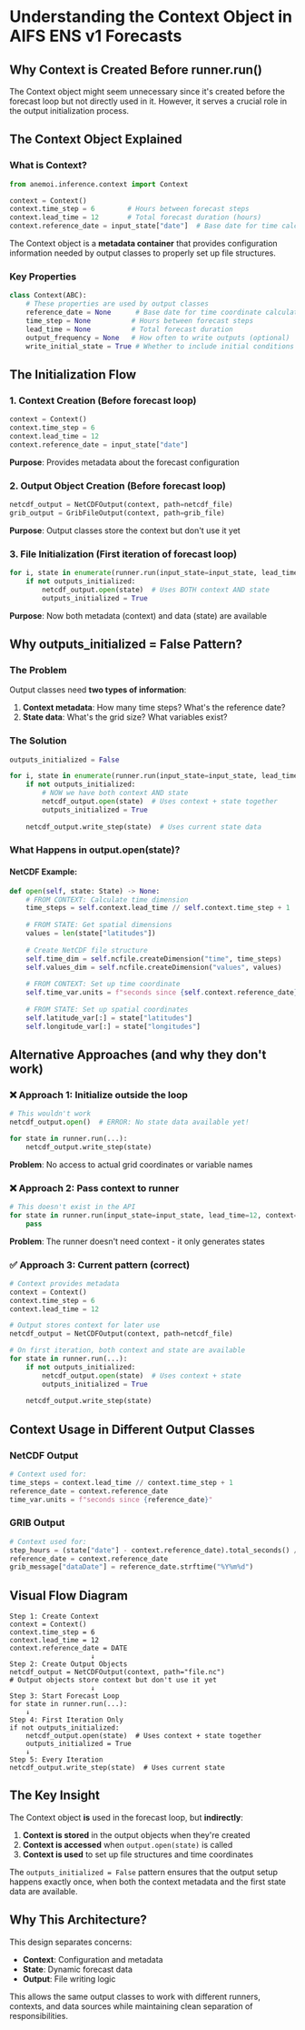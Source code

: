 # Understanding the Context Object in AIFS ENS v1 Forecasts

## Why Context is Created Before runner.run()

The Context object might seem unnecessary since it's created before the forecast loop but not directly used in it. However, it serves a crucial role in the output initialization process.

## The Context Object Explained

### What is Context?

```python
from anemoi.inference.context import Context

context = Context()
context.time_step = 6        # Hours between forecast steps
context.lead_time = 12       # Total forecast duration (hours)
context.reference_date = input_state["date"]  # Base date for time calculations
```

The Context object is a **metadata container** that provides configuration information needed by output classes to properly set up file structures.

### Key Properties

```python
class Context(ABC):
    # These properties are used by output classes
    reference_date = None      # Base date for time coordinate calculations
    time_step = None          # Hours between forecast steps
    lead_time = None          # Total forecast duration
    output_frequency = None   # How often to write outputs (optional)
    write_initial_state = True # Whether to include initial conditions
```

## The Initialization Flow

### 1. Context Creation (Before forecast loop)

```python
context = Context()
context.time_step = 6
context.lead_time = 12
context.reference_date = input_state["date"]
```

**Purpose**: Provides metadata about the forecast configuration

### 2. Output Object Creation (Before forecast loop)

```python
netcdf_output = NetCDFOutput(context, path=netcdf_file)
grib_output = GribFileOutput(context, path=grib_file)
```

**Purpose**: Output classes store the context but don't use it yet

### 3. File Initialization (First iteration of forecast loop)

```python
for i, state in enumerate(runner.run(input_state=input_state, lead_time=12)):
    if not outputs_initialized:
        netcdf_output.open(state)  # Uses BOTH context AND state
        outputs_initialized = True
```

**Purpose**: Now both metadata (context) and data (state) are available

## Why outputs_initialized = False Pattern?

### The Problem

Output classes need **two types of information**:

1. **Context metadata**: How many time steps? What's the reference date?
2. **State data**: What's the grid size? What variables exist?

### The Solution

```python
outputs_initialized = False

for i, state in enumerate(runner.run(input_state=input_state, lead_time=12)):
    if not outputs_initialized:
        # NOW we have both context AND state
        netcdf_output.open(state)  # Uses context + state together
        outputs_initialized = True
    
    netcdf_output.write_step(state)  # Uses current state data
```

### What Happens in output.open(state)?

#### NetCDF Example:
```python
def open(self, state: State) -> None:
    # FROM CONTEXT: Calculate time dimension
    time_steps = self.context.lead_time // self.context.time_step + 1
    
    # FROM STATE: Get spatial dimensions
    values = len(state["latitudes"])
    
    # Create NetCDF file structure
    self.time_dim = self.ncfile.createDimension("time", time_steps)
    self.values_dim = self.ncfile.createDimension("values", values)
    
    # FROM CONTEXT: Set up time coordinate
    self.time_var.units = f"seconds since {self.context.reference_date}"
    
    # FROM STATE: Set up spatial coordinates
    self.latitude_var[:] = state["latitudes"]
    self.longitude_var[:] = state["longitudes"]
```

## Alternative Approaches (and why they don't work)

### ❌ Approach 1: Initialize outside the loop

```python
# This wouldn't work
netcdf_output.open()  # ERROR: No state data available yet!

for state in runner.run(...):
    netcdf_output.write_step(state)
```

**Problem**: No access to actual grid coordinates or variable names

### ❌ Approach 2: Pass context to runner

```python
# This doesn't exist in the API
for state in runner.run(input_state=input_state, lead_time=12, context=context):
    pass
```

**Problem**: The runner doesn't need context - it only generates states

### ✅ Approach 3: Current pattern (correct)

```python
# Context provides metadata
context = Context()
context.time_step = 6
context.lead_time = 12

# Output stores context for later use
netcdf_output = NetCDFOutput(context, path=netcdf_file)

# On first iteration, both context and state are available
for state in runner.run(...):
    if not outputs_initialized:
        netcdf_output.open(state)  # Uses context + state
        outputs_initialized = True
    
    netcdf_output.write_step(state)
```

## Context Usage in Different Output Classes

### NetCDF Output
```python
# Context used for:
time_steps = context.lead_time // context.time_step + 1
reference_date = context.reference_date
time_var.units = f"seconds since {reference_date}"
```

### GRIB Output
```python
# Context used for:
step_hours = (state["date"] - context.reference_date).total_seconds() / 3600
reference_date = context.reference_date
grib_message["dataDate"] = reference_date.strftime("%Y%m%d")
```

## Visual Flow Diagram

```
Step 1: Create Context
context = Context()
context.time_step = 6
context.lead_time = 12
context.reference_date = DATE
                    ↓
Step 2: Create Output Objects
netcdf_output = NetCDFOutput(context, path="file.nc")
# Output objects store context but don't use it yet
                    ↓
Step 3: Start Forecast Loop
for state in runner.run(...):
    ↓
Step 4: First Iteration Only
if not outputs_initialized:
    netcdf_output.open(state)  # Uses context + state together
    outputs_initialized = True
    ↓
Step 5: Every Iteration
netcdf_output.write_step(state)  # Uses current state
```

## The Key Insight

The Context object **is** used in the forecast loop, but **indirectly**:

1. **Context is stored** in the output objects when they're created
2. **Context is accessed** when `output.open(state)` is called
3. **Context is used** to set up file structures and time coordinates

The `outputs_initialized = False` pattern ensures that the output setup happens exactly once, when both the context metadata and the first state data are available.

## Why This Architecture?

This design separates concerns:
- **Context**: Configuration and metadata
- **State**: Dynamic forecast data
- **Output**: File writing logic

This allows the same output classes to work with different runners, contexts, and data sources while maintaining clean separation of responsibilities.
